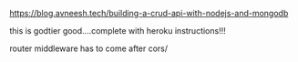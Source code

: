 https://blog.avneesh.tech/building-a-crud-api-with-nodejs-and-mongodb

this is godtier good....complete with heroku instructions!!!

router middleware has to come after cors/